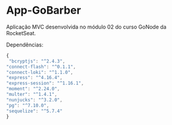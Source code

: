 # App-GoBarber
Aplicação MVC desenvolvida no módulo 02 do curso GoNode da RocketSeat.

Dependências:

```js
{
 "bcryptjs": "^2.4.3",
"connect-flash": "^0.1.1",
"connect-loki": "^1.1.0",
"express": "^4.16.4",
"express-session": "^1.16.1",
"moment": "^2.24.0",
"multer": "^1.4.1",
"nunjucks": "^3.2.0",
"pg": "^7.10.0",
"sequelize": "^5.7.4"
}
```
